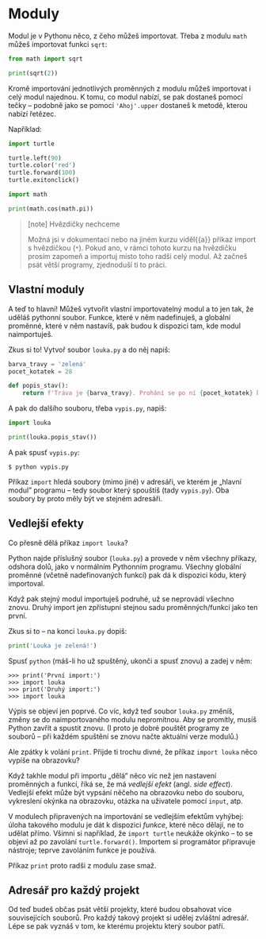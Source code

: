 # Moduly

Modul je v Pythonu něco, z čeho můžeš importovat.
Třeba z modulu `math` můžeš importovat funkci `sqrt`:

```python
from math import sqrt

print(sqrt(2))
```

Kromě importování jednotlivých proměnných z modulu
můžeš importovat i celý modul najednou.
K tomu, co modul nabízí, se pak dostaneš pomocí
tečky – podobně jako se pomocí `'Ahoj'.upper` dostaneš k metodě, kterou nabízí
řetězec.

Například:

```python
import turtle

turtle.left(90)
turtle.color('red')
turtle.forward(100)
turtle.exitonclick()
```

```python
import math

print(math.cos(math.pi))
```

> [note] Hvězdičky nechceme
>
> Možná jsi v dokumentaci nebo na jiném kurzu viděl{{a}} příkaz import
> s hvězdičkou (`*`).
> Pokud ano, v rámci tohoto kurzu na hvězdičku prosím
> zapomeň a importuj místo toho radši celý modul.
> Až začneš psát větší programy, zjednoduší ti
> to práci.


## Vlastní moduly

A teď to hlavní!
Můžeš vytvořit vlastní importovatelný modul
a to jen tak, že uděláš pythonní soubor.
Funkce, které v něm nadefinuješ, a globální proměnné,
které v něm nastavíš, pak budou k dispozici tam, kde modul naimportuješ.

Zkus si to!
Vytvoř soubor `louka.py` a do něj napiš:

```python
barva_travy = 'zelená'
pocet_kotatek = 28

def popis_stav():
    return f'Tráva je {barva_travy}. Prohání se po ní {pocet_kotatek} koťátek'
```

A pak do dalšího souboru, třeba `vypis.py`, napiš:

```python
import louka

print(louka.popis_stav())
```

A pak spusť `vypis.py`:

```console
$ python vypis.py
```

Příkaz `import` hledá soubory (mimo jiné) v adresáři,
ve kterém je „hlavní modul” programu – tedy soubor
který spouštíš (tady `vypis.py`).
Oba soubory by proto měly být ve stejném adresáři.


## Vedlejší efekty

Co přesně dělá příkaz `import louka`?

Python najde příslušný soubor (`louka.py`) a provede v něm všechny příkazy,
odshora dolů, jako v normálním Pythonním programu.
Všechny globální proměnné (včetně nadefinovaných funkcí) pak dá k dispozici
kódu, který importoval.

Když pak stejný modul importuješ podruhé, už se neprovádí všechno znovu.
Druhý import jen zpřístupní stejnou sadu proměnných/funkcí jako ten první.

Zkus si to – na konci `louka.py` dopiš:

```python
print('Louka je zelená!')
```

Spusť `python` (máš-li ho už spuštěný, ukonči a spusť znovu)
a zadej v něm:

```pycon
>>> print('První import:')
>>> import louka
>>> print('Druhý import:')
>>> import louka
```

Výpis se objeví jen poprvé.
Co víc, když teď soubor `louka.py` změníš, změny se do naimportovaného modulu
nepromítnou.
Aby se promítly, musíš Python zavřít a spustit znovu.
(I proto je dobré pouštět programy ze souborů – při každém spuštění se
znovu načte aktuální verze modulů.)

Ale zpátky k volání `print`.
Přijde ti trochu divné, že příkaz `import louka` něco vypíše na obrazovku?

Když takhle modul při importu „dělá“ něco víc než jen nastavení proměnných
a funkcí, říká se, že má *vedlejší efekt* (angl. *side effect*).
Vedlejší efekt může být vypsání něčeho na obrazovku nebo do souboru,
vykreslení okýnka na obrazovku, otázka na uživatele pomocí `input`, atp.

V modulech připravených na importování se vedlejším efektům vyhýbej:
úloha takového modulu je dát k dispozici *funkce*, které něco dělají,
ne to udělat přímo.
Všimni si například, že `import turtle` neukáže okýnko – to se objeví až po
zavolání `turtle.forward()`.
Importem si programátor připravuje nástroje; teprve zavoláním funkce je používá.

Příkaz `print` proto radši z modulu zase smaž.


## Adresář pro každý projekt

Od teď budeš občas psát větší projekty,
které budou obsahovat více souvisejících souborů.
Pro každý takový projekt si udělej zvláštní adresář.
Lépe se pak vyznáš v tom, ke kterému projektu který soubor patří.
